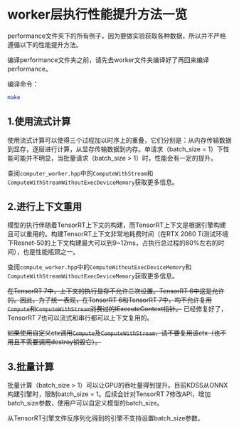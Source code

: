 # worker层执行性能提升方法一览

performance文件夹下的所有例子，因为要做实验获取各种数据，所以并不严格遵循以下的性能提升方法。

编译performance文件夹之前，请先去worker文件夹编译好了再回来编译performance。

编译命令：
```bash
make
```

## 1.使用流式计算

使用流式计算可以使得三个过程加以时序上的重叠，它们分别是：从内存传输数据到显存，逐层进行计算，从显存传输数据到内存。单请求（batch_size = 1）下性能可能并不明显，当批量请求（batch_size > 1）时，性能会有一定的提升。

查阅```computer_worker.hpp```中的```ComputeWithStream```和```ComputeWithStreamWithoutExecDeviceMemory```获取更多信息。

## 2.进行上下文重用

模型的执行伴随着TensorRT上下文的构建，而TensorRT上下文是根据引擎构建且可以重用的。构建TensorRT上下文非常地耗费时间（在RTX 2080 Ti测试环境下Resnet-50的上下文构建最大可以到9~12ms，占执行总过程的80%左右的时间），也是性能瓶颈之一。

查阅```compute_worker.hpp```中的```ComputeWithoutExecDeviceMemory```和```ComputeWithStreamWithoutExecDeviceMemory```获取更多信息。

~~在TensorRT 7中，上下文的执行显存不允许二次设置。TensorRT 6中这是允许的。因此，为了统一表现，在TensorRT 6和TensorRT 7中，均不允许复用```Compute```和```ComputeWithStream```消费过的IExecuteContext指针。~~ 已经修复好了，TensorRT 7也可以流式和串行都可以上下文复用的。

~~如果使用自定义ctx调用```Compute```及```ComputeWithStream```，请不要复用该ctx（也不用且不需要调用destroy销毁它）。~~

## 3.批量计算

批量计算（batch_size > 1）可以让GPU的吞吐量得到提升。目前KDSS从ONNX构建引擎时，限制batch_size = 1。后续会针对TensorRT 7修改API，增加batch_size参数，使用户可以自定义模型的batch_size。

从TensorRT引擎文件反序列化得到的引擎不支持设置batch_size参数。